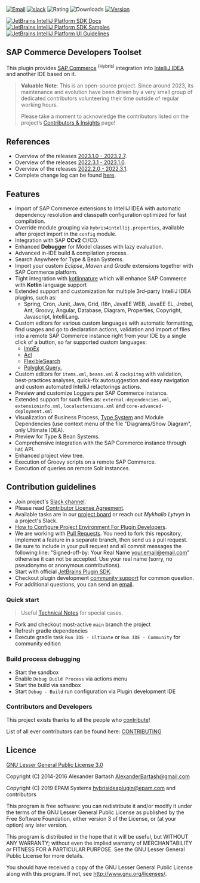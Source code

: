[![Email](https://img.shields.io/badge/Help-Contact%20us-blue)](mailto:hybrisideaplugin@epam.com)
[![slack](https://img.shields.io/badge/slack-join-blueviolet.svg?logo=slack)](https://join.slack.com/t/sapcommercede-0kz9848/shared_invite/zt-29gnz3fd2-mz_69mla52NOFqGGsG1Zjw)
![Rating](https://img.shields.io/jetbrains/plugin/r/rating/12867-sap-commerce-developers-toolset)
![Downloads](https://img.shields.io/jetbrains/plugin/d/12867-sap-commerce-developers-toolset)
[![Version](https://img.shields.io/jetbrains/plugin/v/12867-sap-commerce-developers-toolset)](https://plugins.jetbrains.com/plugin/12867-sap-commerce-developers-toolset)

[![JetBrains IntelliJ Platform SDK Docs](https://jb.gg/badges/docs.svg)](https://plugins.jetbrains.com/docs/intellij)
[![JetBrains IntelliJ Platform SDK Samples](https://img.shields.io/badge/JB-SDK%20samples-lightgreen)](https://github.com/JetBrains/intellij-sdk-code-samples)
[![JetBrains IntelliJ Platform UI Guidelines](https://img.shields.io/badge/JB-UI%20Guidelines-lightgreen)](https://jetbrains.github.io/ui/)

## SAP Commerce Developers Toolset ##

<!-- Plugin description -->
This plugin provides [SAP Commerce](https://www.sap.com/products/crm/e-commerce-platforms.html) <sup>(Hybris)</sup> integration into [IntelliJ IDEA](https://www.jetbrains.com/idea/) and another IDE based on it.

> **Valuable Note**: This is an open-source project. Since around 2023, its maintenance and evolution have been driven by a very small group of dedicated contributors volunteering their time outside of regular working hours.
> 
> Please take a moment to acknowledge the contributors listed on the project’s [Contributors & Insights](https://github.com/epam/sap-commerce-intellij-idea-plugin/graphs/contributors?from=10%2F07%2F2022) page!   

## References
- Overview of the releases [2023.1.0 - 2023.2.7](https://hybrismart.com/2023/09/04/part-iii-sap-commerce-developers-toolset-v-2023-1-0-intellij-idea-plugin/).
- Overview of the releases [2022.3.1 - 2023.1.0](https://hybrismart.com/2023/08/24/part-ii-sap-commerce-developers-toolset-v-2023-1-0-intellij-idea-plugin).
- Overview of the releases [2022.2.0 - 2022.3.1](https://hybrismart.com/2023/05/08/sap-commerce-dev-toolset-2022-3-1-updates).
- Complete change log can be found [here](https://github.com/epam/sap-commerce-intellij-idea-plugin/blob/main/CHANGELOG.md).

## Features

- Import of SAP Commerce extensions to IntelliJ IDEA with automatic dependency resolution and classpath configuration optimized for fast compilation.
- Override module grouping via `hybris4intellij.properties`, available after project import in the `config` module.
- Integration with SAP **CCv2** CI/CD.
- Enhanced **Debugger** for Model classes with lazy evaluation.
- Advanced in-IDE build & compilation process.
- Search Anywhere for Type & Bean Systems.
- Import your custom _Eclipse_, _Maven_ and _Gradle_ extensions together with SAP Commerce platform.
- Tight integration with [kotlinnature](https://github.com/mlytvyn/kotlinnature) which will enhance SAP Commerce with **Kotlin** language support
- Extended support and customization for multiple 3rd-party IntelliJ IDEA plugins, such as:
  - Spring, Cron, Junit, Java, Grid, i18n, JavaEE WEB, JavaEE EL, Jrebel, Ant, Groovy, Angular, Database, Diagram, Properties, Copyright, Javascript, IntelliLang. 
- Custom editors for various custom languages with automatic formatting, find usages and go to declaration actions, validation and import of files into a remote SAP Commerce instance right from your IDE by a single click of a button, so far supported custom languages:
  - [ImpEx](https://help.sap.com/docs/SAP_COMMERCE/d0224eca81e249cb821f2cdf45a82ace/8bee24e986691014b97bcd2c7e6ff732.html?locale=en-US&version=LATEST)
  - [Acl](https://help.sap.com/docs/SAP_COMMERCE/d0224eca81e249cb821f2cdf45a82ace/8b4aa00e866910148df2920f69d68b27.html?locale=en-US&version=LATEST)
  - [FlexibleSearch](https://help.sap.com/docs/SAP_COMMERCE/d0224eca81e249cb821f2cdf45a82ace/8bc399c186691014b8fce25e96614547.html)
  - [Polyglot Query.](https://help.sap.com/docs/SAP_COMMERCE/d0224eca81e249cb821f2cdf45a82ace/651d603ed81247c2be1708f22baed11b.html)
- Custom editors for `items.xml`, `beans.xml` & `cockpitng` with validation, best-practices analyses, quick-fix autosuggestion and easy navigation and custom automated IntelliJ refactorings actions.
- Preview and customize Loggers per SAP Commerce instance.
- Extended support for such files as: `external-dependencies.xml`, `extensioninfo.xml`, `localextensions.xml` and `core-advanced-deployment.xml`
- Visualization of Business Process, [Type System](https://github.com/epam/sap-commerce-intellij-idea-plugin/blob/main/docs%2FLEGEND_TYPE_SYSTEM_DIAGRAM.md) and Module Dependencies (use context menu of the file "Diagrams/Show Diagram", only Ultimate IDEA).
- Preview for Type & Bean Systems.
- Comprehensive integration with the SAP Commerce instance through `hAC` API.
- Enhanced project view tree.
- Execution of Groovy scripts on a remote SAP Commerce.
- Execution of queries on remote Solr instances.

## Contribution guidelines ##

* Join project's [Slack channel](https://join.slack.com/t/sapcommercede-0kz9848/shared_invite/zt-29gnz3fd2-mz_69mla52NOFqGGsG1Zjw).
* Please read [Contributor License Agreement](https://developercertificate.org).
* Available tasks are in our [project board](https://github.com/epam/sap-commerce-intellij-idea-plugin/projects/1) or reach out _Mykhailo Lytvyn_ in a project's Slack.
* [How to Configure Project Environment For Plugin Developers](https://www.jetbrains.org/intellij/sdk/docs/basics/getting_started/setting_up_environment.html).
* We are working with [Pull Requests](https://help.github.com/articles/about-pull-requests/). You need to fork this repository, implement a feature in a separate branch, then send us a pull request.
* Be sure to include in your pull request and all commit messages the following line: "Signed-off-by: Your Real Name your.email@email.com" otherwise it can not be accepted. Use your real name (sorry, no pseudonyms or anonymous contributions).
* Start with official [JetBrains Plugin SDK](https://plugins.jetbrains.com/docs/intellij).
* Checkout plugin development [community support](https://platform.jetbrains.com) for common question.
* For additional questions, you can send an [email](mailto:hybrisideaplugin@epam.com).

<!-- Plugin description end -->

### Quick start

> Useful [Technical Notes](TECH_NOTES.md) for special cases.

* Fork and checkout most-active `main` branch the project
* Refresh gradle dependencies
* Execute gradle task `Run IDE - Ultimate` or `Run IDE - Community` for community edition

### Build process debugging

* Start the sandbox
* Enable `Debug Build Process` via actions menu
* Start the build via sandbox
* Start `Debug - Build` run configuration via Plugin development IDE

### Contributors and Developers

This project exists thanks to all the people who <a href="https://github.com/epam/sap-commerce-intellij-idea-plugin/graphs/contributors" target="_blank">contribute</a>!

List of all ever contributors can be found here: [CONTRIBUTING](CONTRIBUTING.md)

## Licence ##
[GNU Lesser General Public License 3.0](https://www.gnu.org/licenses/)

Copyright (C) 2014-2016 Alexander Bartash <AlexanderBartash@gmail.com>

Copyright (C) 2019 EPAM Systems <hybrisideaplugin@epam.com> and contributors

This program is free software: you can redistribute it and/or modify
it under the terms of the GNU Lesser General Public License as
published by the Free Software Foundation, either version 3 of the
License, or (at your option) any later version.

This program is distributed in the hope that it will be useful,
but WITHOUT ANY WARRANTY; without even the implied warranty of
MERCHANTABILITY or FITNESS FOR A PARTICULAR PURPOSE.
See the GNU Lesser General Public License for more details.

You should have received a copy of the GNU Lesser General Public License
along with this program. If not, see <http://www.gnu.org/licenses/>.